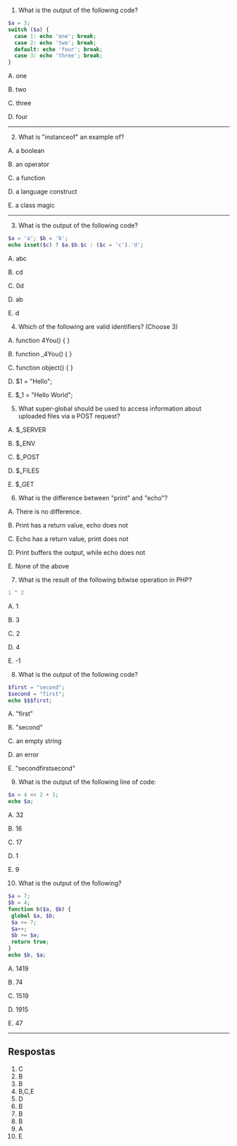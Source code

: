 1) What is the output of the following code?
```php
$a = 3;
switch ($a) {
  case 1: echo 'one'; break;
  case 2: echo 'two'; break;
  default: echo 'four'; break;
  case 3: echo 'three'; break;
}
```
A. one

B. two

C. three

D. four 

---
2) What is "instanceof" an example of?

A. a boolean

B. an operator

C. a function

D. a language construct

E. a class magic 

---
3) What is the output of the following code?
```php
$a = 'a'; $b = 'b';
echo isset($c) ? $a.$b.$c : ($c = 'c').'d';
```
A. abc

B. cd

C. 0d 

D. ab

E. d

4) Which of the following are valid identifiers? (Choose 3)

A. function 4You() { }

B. function _4You() { }

C. function object() { }

D. $1 = "Hello";

E. $_1 = "Hello World"; 

5) What super-global should be used to access information about uploaded files via a POST
request?

A. $_SERVER

B. $_ENV

C. $_POST

D. $_FILES

E. $_GET 

6) What is the difference between "print" and "echo"?

A. There is no difference.

B. Print has a return value, echo does not

C. Echo has a return value, print does not

D. Print buffers the output, while echo does not

E. None of the above 

7) What is the result of the following bitwise operation in PHP?
```php
1 ^ 2
```
A. 1

B. 3

C. 2

D. 4

E. -1 

8) What is the output of the following code?
```php
$first = "second";
$second = "first";
echo $$$first;
```
A. "first"

B. "second"

C. an empty string

D. an error

E. "secondfirstsecond"

9) What is the output of the following line of code:
```php
$a = 4 << 2 + 1;
echo $a;
```
A. 32

B. 16

C. 17

D. 1

E. 9

10) What is the output of the following?
```php
$a = 7;
$b = 4;
function b($a, $b) {
 global $a, $b;
 $a += 7;
 $a++;
 $b += $a;
 return true;
}
echo $b, $a;
```
A. 1419

B. 74

C. 1519

D. 1915

E. 47


---
## Respostas
1) C
2) B
3) B
4) B,C,E
5) D
6) B
7) B
8) B
9) A
10) E
